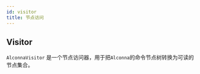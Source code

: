 ```yaml
---
id: visitor
title: 节点访问
---
```


## Visitor

`AlconnaVisitor` 是一个节点访问器，用于把`Alconna`的命令节点树转换为可读的节点集合。

